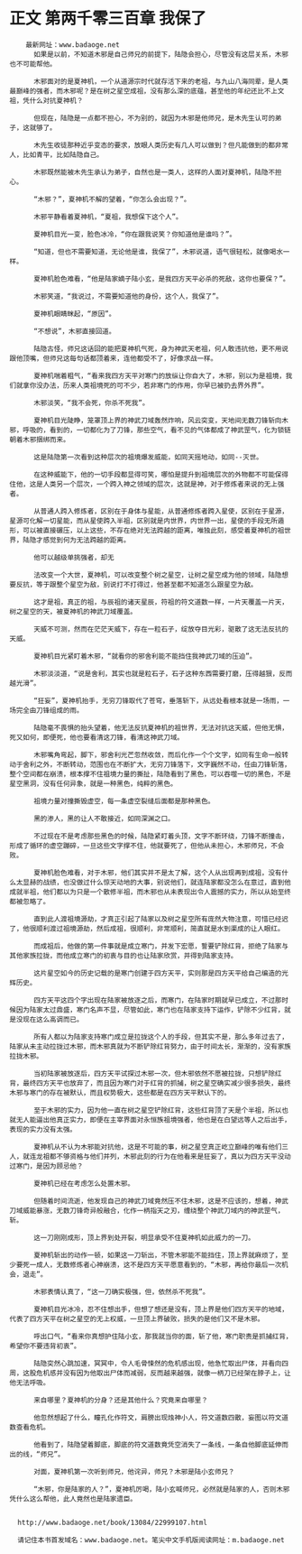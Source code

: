 # 正文 第两千零三百章 我保了
        最新网址：www.badaoge.net
          如果是以前，不知道木邪是自己师兄的前提下，陆隐会担心，尽管没有这层关系，木邪也不可能帮他。
      
          木邪面对的是夏神机，一个从道源宗时代就存活下来的老祖，与九山八海同辈，是人类最巅峰的强者，而木邪呢？是在树之星空成祖，没有那么深的底蕴，甚至他的年纪还比不上文祖，凭什么对抗夏神机？
      
          但现在，陆隐是一点都不担心，不为别的，就因为木邪是他师兄，是木先生认可的弟子，这就够了。
      
          木先生收徒那种近乎变态的要求，放眼人类历史有几人可以做到？但凡能做到的都非常人，比如青平，比如陆隐自己。
      
          木邪既然能被木先生承认为弟子，自然也是一类人，这样的人面对夏神机，陆隐不担心。
      
          “木邪？”，夏神机不解的望着，“你怎么会出现？”。
      
          木邪平静看着夏神机，“夏祖，我想保下这个人”。
      
          夏神机目光一变，脸色冰冷，“你在跟我说笑？你知道他是谁吗？”。
      
          “知道，但也不需要知道，无论他是谁，我保了”，木邪说道，语气很轻松，就像喝水一样。
      
          夏神机脸色难看，“他是陆家嫡子陆小玄，是我四方天平必杀的死敌，这你也要保？”。
      
          木邪笑道，“我说过，不需要知道他的身份，这个人，我保了”。
      
          夏神机眼睛眯起，“原因”。
      
          “不想说”，木邪直接回道。
      
          陆隐古怪，师兄这话回的能把夏神机气死，身为神武天老祖，何人敢违抗他，更不用说跟他顶嘴，但师兄这每句话都顶着来，连他都受不了，好像求战一样。
      
          夏神机喘着粗气，“看来我四方天平对寒门的放纵让你自大了，木邪，别以为是祖境，我们就拿你没办法，历来人类祖境死的可不少，若非寒门的作用，你早已被扔去界外界”。
      
          木邪淡笑，“我不会死，你杀不死我”。
      
          夏神机目光陡睁，笼罩顶上界的神武刀域轰然炸响，风云突变，天地间无数刀锋斩向木邪，呼吸的，看到的，一切都化为了刀锋，那些空气，看不见的气体都成了神武罡气，化为锁链朝着木邪捆绑而来。
      
          这是陆隐第一次看到这种层次的祖境爆发威能，如同天摇地动，如同--灭世。
      
          在这种威能下，他的一切手段都显得可笑，哪怕是提升到祖境层次的外物都不可能保得住他，这是人类另一个层次，一个跨入神之领域的层次，这就是神，对于修炼者来说的无上强者。
      
          从普通人跨入修炼者，区别在于身体与星能，从普通修炼者跨入星使，区别在于星源，星源可化解一切星能，而从星使跨入半祖，区别就是内世界，内世界一出，星使的手段无所遁形，可以被直接碾压，以上这些，不存在绝对无法跨越的距离，唯独此刻，感受着夏神机的祖世界，陆隐才感觉到何为无法跨越的距离。
      
          他可以越级单挑强者，却无
      
          法改变一个大世，夏神机，可以改变整个树之星空，让树之星空成为他的领域，陆隐想要反抗，等于跟整个星空为敌，别说打不打得过，他甚至都不知道怎么跟星空为敌。
      
          这才是祖，真正的祖，与辰祖的诸天星辰，符祖的符文道数一样，一片天覆盖一片天，树之星空的天，被夏神机的神武刀域覆盖。
      
          天威不可测，然而在茫茫天威下，存在一粒石子，绽放夺目光彩，驱散了这无法反抗的天威。
      
          夏神机目光紧盯着木邪，“就看你的邪舍利能不能挡住我神武刀域的压迫”。
      
          木邪淡淡道，“说是舍利，其实也就是粒石子，石子这种东西需要打磨，压得越狠，反而越光滑”。
      
          “狂妄”，夏神机抬手，无穷刀锋取代了苍穹，垂落斩下，从远处看根本就是一场雨，一场完全由刀锋组成的雨。
      
          陆隐毫不畏惧的抬头望着，他无法反抗夏神机的祖世界，无法对抗这天威，但他无惧，死又如何，即便死，他也要看清这刀锋，看清这神武刀域。
      
          木邪嘴角弯起，脚下，邪舍利光芒忽然收敛，而后化作一个个文字，如同有生命一般转动于舍利之外，不断转动，范围也在不断扩大，无穷刀锋落下，文字巍然不动，任由刀锋斩落，整个空间都在崩溃，根本撑不住祖境力量的撕扯，陆隐看到了黑色，可以吞噬一切的黑色，不是星空黑洞，没有任何异象，就是一种黑色，纯粹的黑色。
      
          祖境力量对撞撕毁虚空，每一条虚空裂缝后面都是那种黑色。
      
          黑的渗人，黑的让人不敢接近，如同深渊之口。
      
          不过现在不是考虑那些黑色的时候，陆隐紧盯着头顶，文字不断环绕，刀锋不断撞击，形成了循环的虚空蹦碎，一旦这些文字撑不住，他就要死了，但他从未担心，木邪师兄，不会败。
      
          夏神机脸色难看，对于木邪，他们其实并不是太了解，这个人从出现再到成祖，没有什么太显赫的战绩，也没做过什么惊天动地的大事，别说他们，就连陆家都没怎么在意过，直到他成就半祖，他们都以为只是一个散修半祖，而木邪也从未表现出令人震撼的实力，所以从始至终都被忽略了。
      
          直到此人渡祖境源劫，才真正引起了陆家以及树之星空所有庞然大物注意，可惜已经迟了，他很顺利渡过祖境源劫，然后成祖，很顺利，非常顺利，简直就是水到渠成的让人眼红。
      
          而成祖后，他做的第一件事就是成立寒门，并发下宏愿，誓要铲除红背，拒绝了陆家与其他家族拉拢，而他成立寒门的初衷与目的也让陆家欣赏，并得到陆家支持。
      
          这片星空如今的历史记载的是寒门创建于四方天平，实则那是四方天平给自己编造的光辉历史。
      
          四方天平这四个字出现在陆家被放逐之后，而寒门，在陆家时期就早已成立，不过那时候因为陆家太过鼎盛，寒门名声不显，尽管如此，寒门也在陆家支持下运作，铲除不少红背，就是没现在这么高调而已。
      
          所有人都以为陆家支持寒门成立是拉拢这个人的手段，但其实不是，那么多年过去了，陆家从未主动拉拢过木邪，而木邪真就为不断铲除红背努力，由于时间太长，渐渐的，没有家族拉拢木邪。
      
          当初陆家被放逐后，四方天平试探过木邪一次，但木邪依然不愿被拉拢，只想铲除红背，最终四方天平也放弃了，而且因为寒门对于红背的抓捕，树之星空确实减少很多损失，最终木邪与寒门的存在被默认，而且权势极大，这些都是在四方天平默认下的。
      
          至于木邪的实力，因为他一直在树之星空铲除红背，这些红背顶了天是个半祖，所以也就无人能逼出他真正实力，即便在主宰界面对永恒族祖境强者，他也是在白望远等人之后出手，表现的实力没有太强。
      
          夏神机从不认为木邪能对抗他，这是不可能的事，树之星空真正屹立巅峰的唯有他们三人，就连龙祖都不够资格与他们并列，木邪此刻的行为在他看来是狂妄了，真以为四方天平没动过寒门，是因为顾忌他？
      
          夏神机已经在考虑怎么处置木邪。
      
          但随着时间流逝，他发现自己的神武刀域竟然压不住木邪，这是不应该的，想着，神武刀域威能暴涨，无数刀锋奇异般融合，化作一柄指天之刃，缠绕整个神武刀域内的神武罡气，斩。
      
          这一刀刚刚成形，顶上界到处开裂，明显承受不住夏神机如此威力的一刀。
      
          夏神机斩出的动作一顿，如果这一刀斩出，不管木邪能不能挡住，顶上界就麻烦了，至少要死一成人，无数修炼者心神崩溃，这不是四方天平愿意看到的，“木邪，再给你最后一次机会，退走”。
      
          木邪表情认真了，“这一刀确实极强，但，依然杀不死我”。
      
          夏神机目光冰冷，忍不住想出手，但想了想还是没有，顶上界是他们四方天平的地域，代表了四方天平在树之星空的无上权威，一旦顶上界破败，损失的是他们又不是木邪。
      
          呼出口气，“看来你真想护住陆小玄，那我就当你的面，斩了他，寒门职责是抓捕红背，希望你不要违背初衷”。
      
          陆隐突然心跳加速，冥冥中，令人毛骨悚然的危机感出现，他急忙取出尸体，并看向四周，这股危机感并没有因为他取出尸体而减弱，反而越来越强，就像一柄刀已经架在脖子上，让他无法呼吸。
      
          来自哪里？夏神机的分身？还是其他什么？究竟来自哪里？
      
          他忽然想起了什么，瞳孔化作符文，肩膀出现烛神小人，符文道数四散，妄图以符文道数查看危机。
      
          他看到了，陆隐望着脚底，脚底的符文道数竟凭空消失了一条线，一条自他脚底延伸而出的线，“师兄”。
      
          对面，夏神机第一次听到师兄，他诧异，师兄？木邪是陆小玄师兄？
      
          “木邪，你是陆家的人？”，夏神机厉喝，陆小玄喊师兄，必然就是陆家的人，否则木邪凭什么这么帮他，此人竟然也是陆家遗臣。
      
      
      http://www.badaoge.net/book/13084/22999107.html
      
      请记住本书首发域名：www.badaoge.net。笔尖中文手机版阅读网址：m.badaoge.net